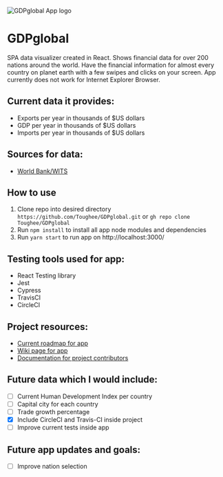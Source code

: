 
![GDPglobal App logo](src/img/global-icon.png)

# GDPglobal

SPA data visualizer created in React. Shows financial data for over 200 nations around the world. Have the financial information for almost every country on planet earth with a few swipes and clicks on your screen. App currently does not work for Internet Explorer Browser.

##  Current data it provides:

- Exports per year in thousands of $US dollars
- GDP per year in thousands of $US dollars
- Imports per year in thousands of $US dollars

## Sources for data:

- [World Bank/WITS](https://wits.worldbank.org/countrystats.aspx?lang=en)

## How to use

1. Clone repo into desired directory ```https://github.com/Toughee/GDPglobal.git``` or ```gh repo clone Toughee/GDPglobal```
2. Run ```npm install``` to install all app node modules and dependencies
3. Run ```yarn start``` to run app on http://localhost:3000/


## Testing tools used for app:

- React Testing library
- Jest
- Cypress
- TravisCI
- CircleCI

## Project resources:

- [Current roadmap for app](https://github.com/Toughee/GDPglobal/projects/1)
- [Wiki page for app](https://github.com/Toughee/GDPglobal/wiki)
- [Documentation for project contributors](https://github.com/Toughee/GDPglobal/tree/master/docs)

## Future data which I would include:

- [ ] Current Human Development Index per country
- [ ] Capital city for each country
- [ ] Trade growth percentage
- [x] Include CircleCI and Travis-CI inside project
- [ ] Improve current tests inside app

## Future app updates and goals: 

- [ ] Improve nation selection

